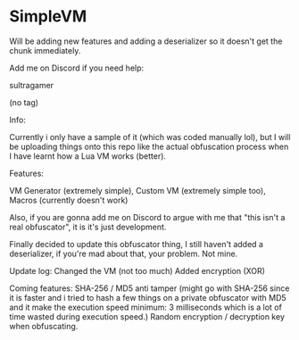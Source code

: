 # SimpleVM
Will be adding new features and adding a deserializer so it doesn't get the chunk immediately.

Add me on Discord if you need help:

sultragamer

(no tag)

Info:

Currently i only have a sample of it (which was coded manually lol), but I will be uploading things onto this repo like the actual obfuscation process when I have learnt how a Lua VM works (better).

Features:

VM Generator (extremely simple),
Custom VM (extremely simple too),
Macros (currently doesn't work)

Also, if you are gonna add me on Discord to argue with me that "this isn't a real obfuscator", it is it's just development.

Finally decided to update this obfuscator thing, I still haven't added a deserializer, if you're mad about that, your problem. Not mine.

Update log:
Changed the VM (not too much)
Added encryption (XOR)

Coming features:
SHA-256 / MD5 anti tamper (might go with SHA-256 since it is faster and i tried to hash a few things on a private obfuscator with MD5 and it make the execution speed minimum: 3 milliseconds which is a lot of time wasted during execution speed.)
Random encryption / decryption key when obfuscating.
